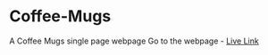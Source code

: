 # Coffee-Mugs
A Coffee Mugs single page webpage
Go to the webpage - [Live Link](https://hv-coffee-mugs.netlify.app/)
